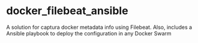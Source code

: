 # docker_filebeat_ansible
A solution for captura docker metadata info using Filebeat. Also, includes a Ansible playbook to deploy the configuration in any Docker Swarm
